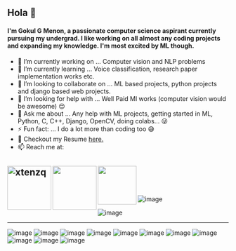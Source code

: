 ## Hola 👋

#### I'm Gokul G Menon, a passionate computer science aspirant currently pursuing my undergrad. I like working on all almost any coding projects and expanding my knowledge. I'm most excited by ML though. 

- 🔭 I’m currently working on ... Computer vision and NLP problems
- 🌱 I’m currently learning ... Voice classification, research paper implementation works etc.
- 👯 I’m looking to collaborate on ... ML based projects, python projects and django based web projects.
- 🤔 I’m looking for help with ... Well Paid Ml works (computer vision would be awesome) :relieved:
- 💬 Ask me about ... Any help with ML projects, getting started in ML, Python, C, C++, Django, OpenCV, doing colabs... :stuck_out_tongue_winking_eye:
- ⚡ Fun fact: ... I do a lot more than coding too :sweat_smile:
- :muscle: Checkout my Resume [here.](https://bit.ly/gokuls-resume)
- 📫 Reach me at:  

<a href="https://www.linkedin.com/in/gokul-g-menon-612580203/" target="blank"><img align="left" src="https://img.shields.io/badge/LinkedIn-0077B5?style=for-the-badge&logo=linkedin&logoColor=white" alt="xtenzq" width="100px" /></a>
<a href="https://www.instagram.com/_g_kul_" target="blank"><img align="left" src="https://img.shields.io/badge/Instagram-E4405F?style=for-the-badge&logo=instagram&logoColor=white" width="100px" /></a>
<a href="mailto:gokulgovindmenon@gmail.com" target="blank"><img align="left" src="https://img.shields.io/badge/Gmail-D14836?style=for-the-badge&logo=gmail&logoColor=white" width="88px" /></a>
<br>
</br>
---------------------------------------------------------------------------------------------------------------------------------------------------------------------------  


![image](https://github-profile-summary-cards.vercel.app/api/cards/profile-details?username=Gokul-GMenon&theme=gruvbox)  

![image](https://github-readme-stats.vercel.app/api/top-langs/?username=Gokul-GMenon&theme=gruvbox)  

---------------------------------------------------------------------------------------------------------------------------------------------------------------------------
![image](https://img.shields.io/badge/TensorFlow-FF6F00?style=for-the-badge&logo=tensorflow&logoColor=white)
![image](https://img.shields.io/badge/PyTorch-EE4C2C?style=for-the-badge&logo=PyTorch&logoColor=white)
![image](https://img.shields.io/badge/scikit_learn-F7931E?style=for-the-badge&logo=scikit-learn&logoColor=white)
![image](https://img.shields.io/badge/Keras-D00000?style=for-the-badge&logo=Keras&logoColor=white)
![image](https://img.shields.io/badge/Python-FFD43B?style=for-the-badge&logo=python&logoColor=blue)
![image](https://img.shields.io/badge/OpenCV-27338e?style=for-the-badge&logo=OpenCV&logoColor=white)
![image](https://img.shields.io/badge/Colab-F9AB00?style=for-the-badge&logo=googlecolab&color=525252)
![image](https://img.shields.io/badge/Flask-000000?style=for-the-badge&logo=flask&logoColor=white)
![image](https://img.shields.io/badge/Django-092E20?style=for-the-badge&logo=django&logoColor=green)
![image](https://img.shields.io/badge/Jupyter-F37626.svg?&style=for-the-badge&logo=Jupyter&logoColor=white)
![image](https://img.shields.io/badge/Linux-FCC624?style=for-the-badge&logo=linux&logoColor=black)
